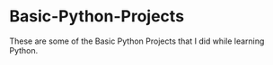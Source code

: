 # Basic-Python-Projects
These are some of the Basic Python Projects that I did while learning Python.
